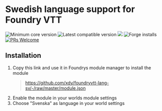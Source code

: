 # Swedish language support for Foundry VTT
<img title="Minimum core version" src="https://img.shields.io/badge/dynamic/json?url=https://raw.githubusercontent.com/xdy/foundryvtt-lang-sv/master/module.json&label=core&query=minimumCoreVersion&suffix=%2B&style=flat-square&color=important"> <img title="Latest compatible version" src="https://img.shields.io/badge/dynamic/json?url=https://raw.githubusercontent.com/xdy/foundryvtt-lang-sv/master/module.json&label=compatible&query=compatibleCoreVersion&style=flat-square&color=important"> <img src="https://img.shields.io/badge/dynamic/json?url=https://raw.githubusercontent.com/xdy/foundryvtt-lang-sv/master/module.json&label=version&query=version&style=flat-square&color=success"> ![Forge installs](https://img.shields.io/badge/dynamic/json?label=Forge%20Installs&query=package.installs&suffix=%25&url=https%3A%2F%2Fforge-vtt.com%2Fapi%2Fbazaar%2Fpackage%2Flang-sv) [![PRs Welcome](https://img.shields.io/badge/PRs-welcome-brightgreen.svg?style=flat-square)](http://makeapullrequest.com)


## Installation

1. Copy this link and use it in Foundrys module manager to install the module
    > https://github.com/xdy/foundryvtt-lang-sv/-/raw/master/module.json
2. Enable the module in your worlds module settings
3. Choose "Svenska" as language in your world settings
